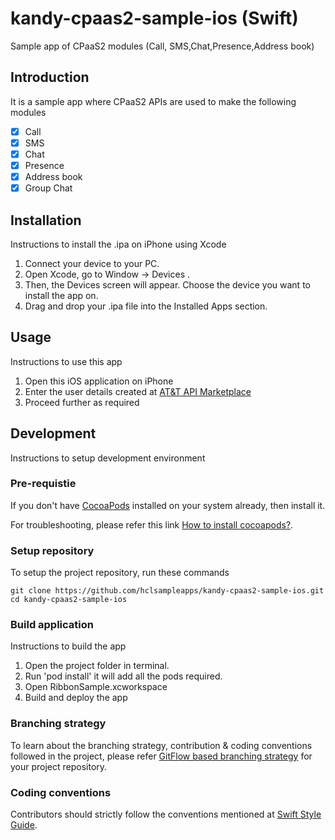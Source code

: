# kandy-cpaas2-sample-ios (Swift)
Sample app of CPaaS2 modules (Call, SMS,Chat,Presence,Address book)

## Introduction
It is a sample app where CPaaS2 APIs are used to make the following modules

- [x] Call
- [x] SMS
- [x] Chat
- [x] Presence
- [x] Address book
- [x] Group Chat

## Installation
Instructions to install the .ipa on iPhone using Xcode

1. Connect your device to your PC.
2. Open Xcode, go to Window → Devices .
3. Then, the Devices screen will appear. Choose the device you want to install the app on.
4. Drag and drop your .ipa file into the Installed Apps section.

## Usage
Instructions to use this app

1. Open this iOS application on iPhone
2. Enter the user details created at [AT&T API Marketplace](https://apimarket.att.com/)
3. Proceed further as required

## Development
Instructions to setup development environment

### Pre-requistie
If you don't have [CocoaPods](https://cocoapods.org/) installed on your system already, then install it.

For troubleshooting, please refer this link [How to install cocoapods?](https://stackoverflow.com/questions/20755044/how-to-install-cocoapods).

### Setup repository
To setup the project repository, run these commands

```
git clone https://github.com/hclsampleapps/kandy-cpaas2-sample-ios.git
cd kandy-cpaas2-sample-ios
```

### Build application
Instructions to build the app

1. Open the project folder in terminal.
2. Run 'pod install' it will add all the pods required.
3. Open RibbonSample.xcworkspace
4. Build and deploy the app

### Branching strategy
To learn about the branching strategy, contribution & coding conventions followed in the project, please refer [GitFlow based branching strategy](https://gist.github.com/ribbon-abku/10d3fc1cff5c35a2df401196678e258a) for your project repository.

### Coding conventions
Contributors should strictly follow the conventions mentioned at [Swift Style Guide](https://google.github.io/swift/).

